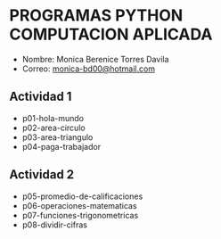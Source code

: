 # PROGRAMAS PYTHON COMPUTACION APLICADA

- Nombre: Monica Berenice Torres Davila
- Correo: monica-bd00@hotmail.com

## Actividad 1
- p01-hola-mundo
- p02-area-circulo
- p03-area-triangulo
- p04-paga-trabajador

## Actividad 2
- p05-promedio-de-calificaciones
- p06-operaciones-matematicas
- p07-funciones-trigonometricas
- p08-dividir-cifras

